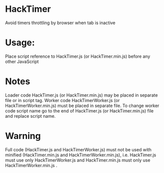 # HackTimer
Avoid timers throttling by browser when tab is inactive

# Usage:
Place script reference to HackTimer.js (or HackTimer.min.js) before any other JavaScript

# Notes
Loader code HackTimer.js (or HackTimer.min.js) may be placed in separate file or in script tag.
Worker code HackTimerWorker.js (or HackTimerWorker.min.js) must be placed in separate file.
To change worker code script name go to the end of HackTimer.js (or HackTimer.min.js) file and replace script name.

# Warning
Full code (HackTimer.js and HackTimerWorker.js) must not be used with minified (HackTimer.min.js and HackTimerWorker.min.js), i.e. HackTimer.js must use only HackTimerWorker.js and HackTimer.min.js must only use HackTimerWorker.min.js .
